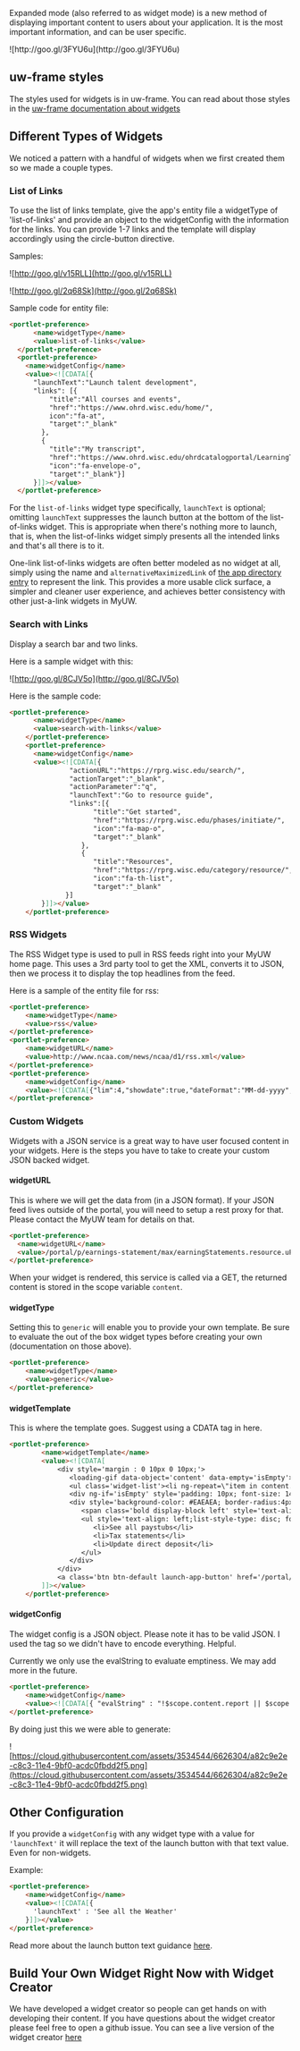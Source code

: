 Expanded mode (also referred to as widget mode) is a new method of displaying important content to users about your application. It is the most important information, and can be user specific.
<div class='center'>
![http://goo.gl/3FYU6u](http://goo.gl/3FYU6u)
</div>

## uw-frame styles
The styles used for widgets is in uw-frame. You can read about those styles in the [uw-frame documentation about widgets](http://uw-madison-doit.github.io/uw-frame/latest/#/md/widgets)

## Different Types of Widgets
We noticed a pattern with a handful of widgets when we first created them so we made a couple types.

### List of Links
To use the list of links template, give the app's entity file a widgetType of 'list-of-links' and provide an object to the widgetConfig with the information for the links. You can provide 1-7 links and the template will display accordingly using the circle-button directive.

Samples:

![http://goo.gl/v15RLL](http://goo.gl/v15RLL)

![http://goo.gl/2q68Sk](http://goo.gl/2q68Sk)

Sample code for entity file:

```html
<portlet-preference>
      <name>widgetType</name>
      <value>list-of-links</value>
  </portlet-preference>
  <portlet-preference>
    <name>widgetConfig</name>
    <value><![CDATA[{
      "launchText":"Launch talent development",
      "links": [{
          "title":"All courses and events",
          "href":"https://www.ohrd.wisc.edu/home/",
          icon":"fa-at",
          "target":"_blank"
        },
        {
          "title":"My transcript",
          "href":"https://www.ohrd.wisc.edu/ohrdcatalogportal/LearningTranscript/tabid/57/Default.aspx?ctl=login",
          "icon":"fa-envelope-o",
          "target":"_blank"}]
      }]]></value>
  </portlet-preference>

```

For the `list-of-links` widget type specifically, `launchText` is optional; omitting `launchText` suppresses the launch button at the bottom of the list-of-links widget. This is appropriate when there's nothing more to launch, that is, when the list-of-links widget simply presents all the intended links and that's all there is to it.

One-link list-of-links widgets are often better modeled as no widget at all, simply using the name and `alternativeMaximizedLink` of [the app directory entry](#/md/app-directory) to represent the link. This provides a more usable click surface, a simpler and cleaner user experience, and achieves better consistency with other just-a-link widgets in MyUW.

### Search with Links
Display a search bar and two links.

Here is a sample widget with this:

![http://goo.gl/8CJV5o](http://goo.gl/8CJV5o)

Here is the sample code:

```html
<portlet-preference>
      <name>widgetType</name>
      <value>search-with-links</value>
    </portlet-preference>
    <portlet-preference>
      <name>widgetConfig</name>
      <value><![CDATA[{
               "actionURL":"https://rprg.wisc.edu/search/",
               "actionTarget":"_blank",
               "actionParameter":"q",
               "launchText":"Go to resource guide",
               "links":[{
                     "title":"Get started",
                     "href":"https://rprg.wisc.edu/phases/initiate/",
                     "icon":"fa-map-o",
                     "target":"_blank"
                  },
                  {
                     "title":"Resources",
                     "href":"https://rprg.wisc.edu/category/resource/",
                     "icon":"fa-th-list",
                     "target":"_blank"
              }]
        }]]></value>
    </portlet-preference>
```

### RSS Widgets
The RSS Widget type is used to pull in RSS feeds right into your MyUW home page. This uses a 3rd party tool to get the XML, converts it to JSON, then we process it to display the top headlines from the feed.

Here is a sample of the entity file for rss:
```html
<portlet-preference>
    <name>widgetType</name>
    <value>rss</value>
</portlet-preference>
<portlet-preference>
    <name>widgetURL</name>
    <value>http://www.ncaa.com/news/ncaa/d1/rss.xml</value>
</portlet-preference>
<portlet-preference>
    <name>widgetConfig</name>
    <value><![CDATA[{"lim":4,"showdate":true,"dateFormat":"MM-dd-yyyy","showShowing":true}]]></value>
</portlet-preference>
```

### Custom Widgets
Widgets with a JSON service is a great way to have user focused content in your widgets. Here is the steps you have to take to create your custom JSON backed widget.

#### widgetURL

This is where we will get the data from (in a JSON format). If your JSON feed lives outside of the portal, you will need to setup a rest proxy for that. Please contact the MyUW team for details on that.

```html
<portlet-preference>
  <name>widgetURL</name>
  <value>/portal/p/earnings-statement/max/earningStatements.resource.uP</value>
</portlet-preference>
```

When your widget is rendered, this service is called via a GET, the returned content is stored in the scope variable `content`.

#### widgetType

Setting this to `generic` will enable you to provide your own template. Be sure to evaluate the out of the box widget types before creating your own (documentation on those above).

```html
<portlet-preference>
    <name>widgetType</name>
    <value>generic</value>
</portlet-preference>
```

#### widgetTemplate
This is where the template goes. Suggest using a CDATA tag in here.
```html
<portlet-preference>
        <name>widgetTemplate</name>
        <value><![CDATA[
            <div style='margin : 0 10px 0 10px;'>
               <loading-gif data-object='content' data-empty='isEmpty'></loading-gif>
               <ul class='widget-list'><li ng-repeat=\"item in content.report |orderBy: ['-paid.substring(6)','-paid.substring(0,2)','-paid.substring(3,5)'] | limitTo:3\" class='center'><a href='/portal/p/earnings-statement/max/earning_statement.pdf.resource.uP?pP_docId={{item.docId}}' target='_blank'><i class='fa fa-bank fa-fw'></i> {{item.paid}} Statement</a></li></ul>
               <div ng-if='isEmpty' style='padding: 10px; font-size: 14px;'><i class='fa fa-exclamation-triangle fa-3x pull-left' style='color: #b70101;'></i><span style='color: #898989;'>We had a problem finding your statements (or you don't have any).</span></div>
               <div style='background-color: #EAEAEA; border-radius:4px;padding:10px; margin-top:10px;'>
                  <span class='bold display-block left' style='text-align: left; padding-left: 10px; font-size: 14px;'>See all payroll information for more options:</span>
                  <ul style='text-align: left;list-style-type: disc; font-size: 12px;'>
                     <li>See all paystubs</li>
                     <li>Tax statements</li>
                     <li>Update direct deposit</li>
                  </ul>
               </div>
            </div>
            <a class='btn btn-default launch-app-button' href='/portal/p/earnings-statement'>See all payroll information</a>
        ]]></value>
    </portlet-preference>
```

#### widgetConfig

The widget config is a JSON object. Please note it has to be valid JSON. I used the <![CDATA[]]> tag so we didn't have to encode everything. Helpful.

Currently we only use the evalString to evaluate emptiness. We may add more in the future.

```html
<portlet-preference>
    <name>widgetConfig</name>
    <value><![CDATA[{ "evalString" : "!$scope.content.report || $scope.content.report.length === 0"}]]></value>
</portlet-preference>
```

By doing just this we were able to generate:

![https://cloud.githubusercontent.com/assets/3534544/6626304/a82c9e2e-c8c3-11e4-9bf0-acdc0fbdd2f5.png](https://cloud.githubusercontent.com/assets/3534544/6626304/a82c9e2e-c8c3-11e4-9bf0-acdc0fbdd2f5.png)

## Other Configuration

If you provide a `widgetConfig` with any widget type with a value for `'launchText'` it will replace the text of the launch button with that text value. Even for non-widgets.

Example:

```html
<portlet-preference>
    <name>widgetConfig</name>
    <value><![CDATA[{
      'launchText' : 'See all the Weather'
    }]]></value>
</portlet-preference>
```

Read more about the launch button text guidance [here](#/md/widget-launch-button).

## Build Your Own Widget Right Now with Widget Creator

We have developed a widget creator so people can get hands on with developing their content. If you have questions about the widget creator please feel free to open a github issue. You can see a live version of the widget creator [here](https://public.test.my.wisc.edu/web/widget-creator)

